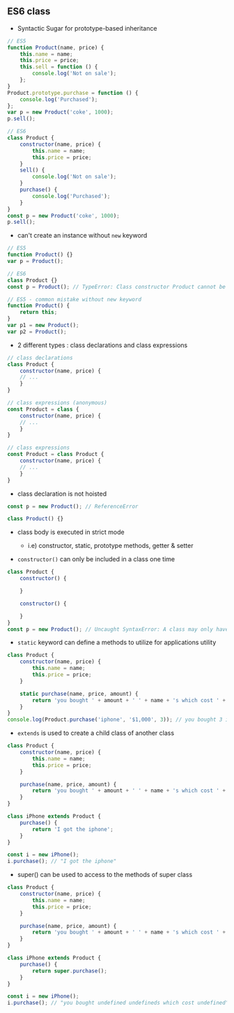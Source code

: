 ## ES6 class
- Syntactic Sugar for prototype-based inheritance

```js
// ES5
function Product(name, price) {
	this.name = name;
	this.price = price;
	this.sell = function () {
		console.log('Not on sale');
	};
}
Product.prototype.purchase = function () {
	console.log('Purchased');
};
var p = new Product('coke', 1000);
p.sell();

// ES6
class Product {
	constructor(name, price) {
		this.name = name;
		this.price = price;
	}
	sell() {
		console.log('Not on sale');
	}
	purchase() {
		console.log('Purchased');
	}
}
const p = new Product('coke', 1000);
p.sell();
```

- can't create an instance without `new` keyword

```js
// ES5
function Product() {}
var p = Product();

// ES6
class Product {}
const p = Product(); // TypeError: Class constructor Product cannot be invoked without 'new'
```

```js
// ES5 - common mistake without new keyword
function Product() {
	return this;
}
var p1 = new Product();
var p2 = Product();
```

- 2 different types : class declarations and class expressions

```js
// class declarations
class Product {
	constructor(name, price) {
    // ...
	}
}

// class expressions (anonymous)
const Product = class {
	constructor(name, price) {
    // ...
	}
}

// class expressions
const Product = class Product {
	constructor(name, price) {
    // ...
	}
}
```

- class declaration is not hoisted

```js
const p = new Product(); // ReferenceError

class Product() {}
```

- class body is executed in strict mode
	- i.e) constructor, static, prototype methods, getter & setter

- `constructor()` can only be included in a class one time

```js
class Product {
	constructor() {

	}

	constructor() {

	}
}
const p = new Product(); // Uncaught SyntaxError: A class may only have one constructor
```

- `static` keyword can define a methods to utilize for applications utility

```js
class Product {
	constructor(name, price) {
		this.name = name;
		this.price = price;
	}

	static purchase(name, price, amount) {
		return 'you bought ' + amount + ' ' + name + 's which cost ' + price;
	}
}
console.log(Product.purchase('iphone', '$1,000', 3)); // you bought 3 iphones which cost $1,000
```

- `extends` is used to create a child class of another class

```js
class Product {
	constructor(name, price) {
		this.name = name;
		this.price = price;
	}

	purchase(name, price, amount) {
		return 'you bought ' + amount + ' ' + name + 's which cost ' + price;
	}
}

class iPhone extends Product {
	purchase() {
		return 'I got the iphone';
	}
}

const i = new iPhone();
i.purchase(); // "I got the iphone"
```

- super() can be used to access to the methods of super class

```js
class Product {
	constructor(name, price) {
		this.name = name;
		this.price = price;
	}

	purchase(name, price, amount) {
		return 'you bought ' + amount + ' ' + name + 's which cost ' + price;
	}
}

class iPhone extends Product {
	purchase() {
		return super.purchase();
	}
}

const i = new iPhone();
i.purchase(); // "you bought undefined undefineds which cost undefined"
```
